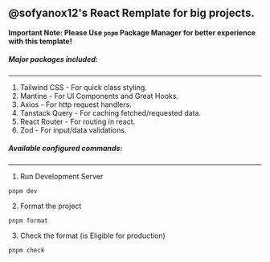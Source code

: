 ## @sofyanox12's React Remplate for big projects.

**Important Note: Please Use `pnpm` Package Manager for better experience with this template!**

##### Major packages included:
---
1. Tailwind CSS - For quick class styling.
2. Mantine - For UI Components and Great Hooks.
3. Axios - For http request handlers.
4. Tanstack Query - For caching fetched/requested data.
5. React Router - For routing in react.
6. Zod - For input/data validations.

##### Available configured commands:
---
1. Run Development Server
```
pnpm dev
```
2. Format the project
```
pnpm format
```
3. Check the format (is Eligible for production)
```
pnpm check
```

